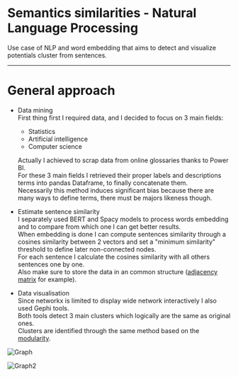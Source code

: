 # Semantics similarities - Natural Language Processing 
 Use case of NLP and word embedding that aims to detect and visualize potentials cluster from sentences.
___
# General approach
- Data mining  
  First thing first I required data, and I decided to focus on 3 main fields:
    - Statistics
    - Artificial intelligence
    - Computer science  
    
  Actually I achieved to scrap data from online glossaries thanks to Power BI.  
  For these 3 main fields I retrieved their proper labels and descriptions terms into pandas Dataframe, to finally concatenate them.  
  Necessarily this method induces significant bias because there are many ways to define terms, there must be majors likeness though.  
  
- Estimate sentence similarity  
  I separately used BERT and Spacy models to process words embedding and to compare from which one I can get better results.  
  When embedding is done I can compute sentences similarity through a cosines similarity between 2 vectors and set a "minimum similarity" threshold to define later non-connected nodes.  
  For each sentence I calculate the cosines similarity with all others sentences one by one.  
  Also make sure to store the data in an common structure ([adjacency matrix](data/adj_matrix.csv) for example).  

- Data visualisation  
  Since networkx is limited to display wide network interactively I also used Gephi tools.  
  Both tools detect 3 main clusters which logically are the same as original ones.  
  Clusters are identified through the same method based on the [modularity](https://en.wikipedia.org/wiki/Louvain_method#Modularity_optimization).  


![Graph](data/graph.svg "Title")

![Graph2](data/network.png "Title")
